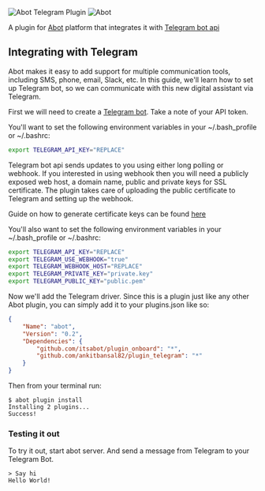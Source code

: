 ![Abot Telegram Plugin](https://telegram.org/img/t_logo.png)
![Abot](http://i.imgur.com/WBACSyP.png)

A plugin for [Abot](https://github.com/itsabot/abot) platform that integrates it with [Telegram bot api](https://core.telegram.org/bots)

## Integrating with Telegram

Abot makes it easy to add support for multiple communication tools, including SMS, phone, email, Slack, etc. In this guide, we'll learn how to set up Telegram bot, so we can communicate with this new digital assistant via Telegram.

First we will need to create a [Telegram bot](https://core.telegram.org/bots#6-botfather). Take a note of your API token. 
 
You'll want to set the following environment variables in your ~/.bash_profile or ~/.bashrc:

```bash
export TELEGRAM_API_KEY="REPLACE"
```

Telegram bot api sends updates to you using either long polling or webhook. If you interested in using webhook then you will need a publicly exposed web host, a domain name, public and private keys for SSL certificate. The plugin takes care of uploading the public certificate to Telegram and setting up the webhook.

Guide on how to generate certificate keys can be found [here](https://core.telegram.org/bots/self-signed)

You'll also want to set the following environment variables in your ~/.bash_profile or ~/.bashrc:

```bash
export TELEGRAM_API_KEY="REPLACE"
export TELEGRAM_USE_WEBHOOK="true"
export TELEGRAM_WEBHOOK_HOST="REPLACE"
export TELEGRAM_PRIVATE_KEY="private.key"
export TELEGRAM_PUBLIC_KEY="public.pem"
```

Now we'll add the Telegram driver. Since this is a plugin just like any other Abot plugin, you can simply add it to your plugins.json like so:

```json
{
    "Name": "abot",
    "Version": "0.2",
    "Dependencies": {
        "github.com/itsabot/plugin_onboard": "*",
        "github.com/ankitbansal82/plugin_telegram": "*"
    }
}
```

Then from your terminal run:

```
$ abot plugin install
Installing 2 plugins...
Success!
```

### Testing it out

To try it out, start abot server. And send a message from Telegram to your Telegram Bot. 

```
> Say hi
Hello World!
```